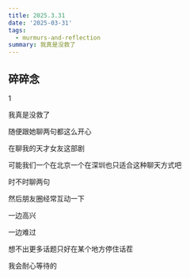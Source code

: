 ```yaml
---
title: 2025.3.31
date: '2025-03-31'
tags:
  - murmurs-and-reflection
summary: 我真是没救了
---
```

## 碎碎念
1

我真是没救了

随便跟她聊两句都这么开心

在聊我的天才女友这部剧

可能我们一个在北京一个在深圳也只适合这种聊天方式吧

时不时聊两句

然后朋友圈经常互动一下

一边高兴

一边难过

想不出更多话题只好在某个地方停住话茬

我会耐心等待的

